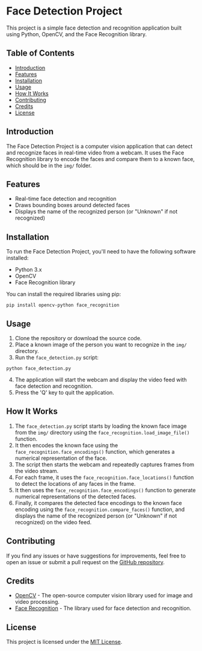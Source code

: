 # Face Detection Project

This project is a simple face detection and recognition application built using Python, OpenCV, and the Face Recognition library.

## Table of Contents
- [Introduction](#introduction)
- [Features](#features)
- [Installation](#installation)
- [Usage](#usage)
- [How It Works](#how-it-works)
- [Contributing](#contributing)
- [Credits](#credits)
- [License](#license)

## Introduction
The Face Detection Project is a computer vision application that can detect and recognize faces in real-time video from a webcam. It uses the Face Recognition library to encode the faces and compare them to a known face, which should be in the `img/` folder.

## Features
- Real-time face detection and recognition
- Draws bounding boxes around detected faces
- Displays the name of the recognized person (or "Unknown" if not recognized)

## Installation
To run the Face Detection Project, you'll need to have the following software installed:

- Python 3.x
- OpenCV
- Face Recognition library

You can install the required libraries using pip:

```
pip install opencv-python face_recognition
```

## Usage
1. Clone the repository or download the source code.
2. Place a known image of the person you want to recognize in the `img/` directory.
3. Run the `face_detection.py` script:

```
python face_detection.py
```

4. The application will start the webcam and display the video feed with face detection and recognition.
5. Press the 'Q' key to quit the application.

## How It Works
1. The `face_detection.py` script starts by loading the known face image from the `img/` directory using the `face_recognition.load_image_file()` function.
2. It then encodes the known face using the `face_recognition.face_encodings()` function, which generates a numerical representation of the face.
3. The script then starts the webcam and repeatedly captures frames from the video stream.
4. For each frame, it uses the `face_recognition.face_locations()` function to detect the locations of any faces in the frame.
5. It then uses the `face_recognition.face_encodings()` function to generate numerical representations of the detected faces.
6. Finally, it compares the detected face encodings to the known face encoding using the `face_recognition.compare_faces()` function, and displays the name of the recognized person (or "Unknown" if not recognized) on the video feed.

## Contributing
If you find any issues or have suggestions for improvements, feel free to open an issue or submit a pull request on the [GitHub repository](https://github.com/your-username/face-detection-project).

## Credits
- [OpenCV](https://opencv.org/) - The open-source computer vision library used for image and video processing.
- [Face Recognition](https://github.com/ageitgey/face_recognition) - The library used for face detection and recognition.

## License
This project is licensed under the [MIT License](LICENSE).
